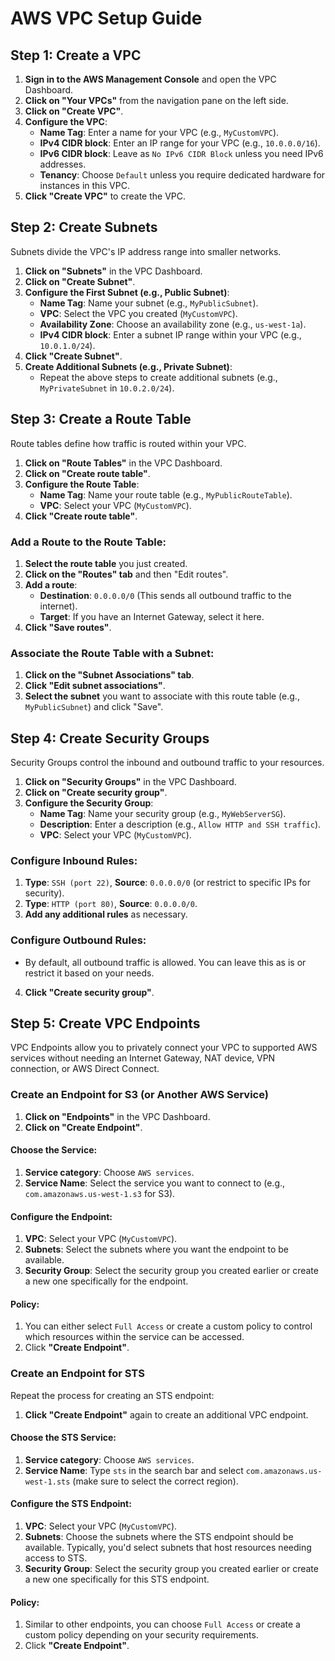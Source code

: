 # AWS VPC Setup Guide

## Step 1: Create a VPC

1. **Sign in to the AWS Management Console** and open the VPC Dashboard.
2. **Click on "Your VPCs"** from the navigation pane on the left side.
3. **Click on "Create VPC"**.
4. **Configure the VPC**:
   - **Name Tag**: Enter a name for your VPC (e.g., `MyCustomVPC`).
   - **IPv4 CIDR block**: Enter an IP range for your VPC (e.g., `10.0.0.0/16`).
   - **IPv6 CIDR block**: Leave as `No IPv6 CIDR Block` unless you need IPv6 addresses.
   - **Tenancy**: Choose `Default` unless you require dedicated hardware for instances in this VPC.
5. **Click "Create VPC"** to create the VPC.

## Step 2: Create Subnets

Subnets divide the VPC's IP address range into smaller networks.

1. **Click on "Subnets"** in the VPC Dashboard.
2. **Click on "Create Subnet"**.
3. **Configure the First Subnet (e.g., Public Subnet)**:
   - **Name Tag**: Name your subnet (e.g., `MyPublicSubnet`).
   - **VPC**: Select the VPC you created (`MyCustomVPC`).
   - **Availability Zone**: Choose an availability zone (e.g., `us-west-1a`).
   - **IPv4 CIDR block**: Enter a subnet IP range within your VPC (e.g., `10.0.1.0/24`).
4. **Click "Create Subnet"**.
5. **Create Additional Subnets (e.g., Private Subnet)**:
   - Repeat the above steps to create additional subnets (e.g., `MyPrivateSubnet` in `10.0.2.0/24`).

## Step 3: Create a Route Table

Route tables define how traffic is routed within your VPC.

1. **Click on "Route Tables"** in the VPC Dashboard.
2. **Click on "Create route table"**.
3. **Configure the Route Table**:
   - **Name Tag**: Name your route table (e.g., `MyPublicRouteTable`).
   - **VPC**: Select your VPC (`MyCustomVPC`).
4. **Click "Create route table"**.

### Add a Route to the Route Table:

1. **Select the route table** you just created.
2. **Click on the "Routes" tab** and then "Edit routes".
3. **Add a route**:
   - **Destination**: `0.0.0.0/0` (This sends all outbound traffic to the internet).
   - **Target**: If you have an Internet Gateway, select it here.
4. **Click "Save routes"**.

### Associate the Route Table with a Subnet:

1. **Click on the "Subnet Associations" tab**.
2. **Click "Edit subnet associations"**.
3. **Select the subnet** you want to associate with this route table (e.g., `MyPublicSubnet`) and click "Save".

## Step 4: Create Security Groups

Security Groups control the inbound and outbound traffic to your resources.

1. **Click on "Security Groups"** in the VPC Dashboard.
2. **Click on "Create security group"**.
3. **Configure the Security Group**:
   - **Name Tag**: Name your security group (e.g., `MyWebServerSG`).
   - **Description**: Enter a description (e.g., `Allow HTTP and SSH traffic`).
   - **VPC**: Select your VPC (`MyCustomVPC`).

### Configure Inbound Rules:

1. **Type**: `SSH (port 22)`, **Source**: `0.0.0.0/0` (or restrict to specific IPs for security).
2. **Type**: `HTTP (port 80)`, **Source**: `0.0.0.0/0`.
3. **Add any additional rules** as necessary.

### Configure Outbound Rules:

- By default, all outbound traffic is allowed. You can leave this as is or restrict it based on your needs.

4. **Click "Create security group"**.

## Step 5: Create VPC Endpoints

VPC Endpoints allow you to privately connect your VPC to supported AWS services without needing an Internet Gateway, NAT device, VPN connection, or AWS Direct Connect.

### Create an Endpoint for S3 (or Another AWS Service)

1. **Click on "Endpoints"** in the VPC Dashboard.
2. **Click on "Create Endpoint"**.

#### Choose the Service:

1. **Service category**: Choose `AWS services`.
2. **Service Name**: Select the service you want to connect to (e.g., `com.amazonaws.us-west-1.s3` for S3).

#### Configure the Endpoint:

1. **VPC**: Select your VPC (`MyCustomVPC`).
2. **Subnets**: Select the subnets where you want the endpoint to be available.
3. **Security Group**: Select the security group you created earlier or create a new one specifically for the endpoint.

#### Policy:

1. You can either select `Full Access` or create a custom policy to control which resources within the service can be accessed.
2. Click **"Create Endpoint"**.

### Create an Endpoint for STS

Repeat the process for creating an STS endpoint:

1. **Click "Create Endpoint"** again to create an additional VPC endpoint.

#### Choose the STS Service:

1. **Service category**: Choose `AWS services`.
2. **Service Name**: Type `sts` in the search bar and select `com.amazonaws.us-west-1.sts` (make sure to select the correct region).

#### Configure the STS Endpoint:

1. **VPC**: Select your VPC (`MyCustomVPC`).
2. **Subnets**: Choose the subnets where the STS endpoint should be available. Typically, you'd select subnets that host resources needing access to STS.
3. **Security Group**: Select the security group you created earlier or create a new one specifically for this STS endpoint.

#### Policy:

1. Similar to other endpoints, you can choose `Full Access` or create a custom policy depending on your security requirements.
2. Click **"Create Endpoint"**.
